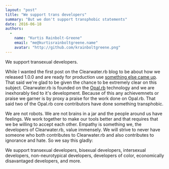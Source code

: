 ```yaml
---
layout: "post"
title: "We support trans developers"
summary: "But we don't support transphobic statements"
date: 2016-06-18
authors:
  -
    name: "Kurtis Rainbolt-Greene"
    email: "me@kurtisrainboltgreene.name"
    avatar: "http://github.com/krainboltgreene.png"
---
```


We support transexual developers.

While I wanted the first post on the Clearwater.rb blog to be about how we released 1.0.0 and are ready for production use [something else came up][THREAD]. That said we're glad to be given the chance to be extremely clear on this subject. Clearwater.rb is founded on the [Opal.rb][OPAL] technology and we are inexhorably tied to it's development. Because of this any achievemnets or praise we garner is by proxy a praise for the work done on Opal.rb. That said two of the Opal.rb core contributors have done something transphobic.

We are not robots. We are not brains in a jar and the people around us have feelings. We work together to make our tools better and that requires that we be willing to accept each other. Empathy is something we, the developers of Clearwater.rb, value immensely. We will strive to never have someone who both contributes to Clearwater.rb and also contributes to ignorance and hate. So we say this gladly:

We support transexual developers, bisexual developers, intersexual developers, non-neurotypical developers, developers of color, economically disavantaged developers, and more.

[THREAD]: https://github.com/opal/opal/issues/941#issuecomment-113219234
[OPAL]: http://opalrb.org/
